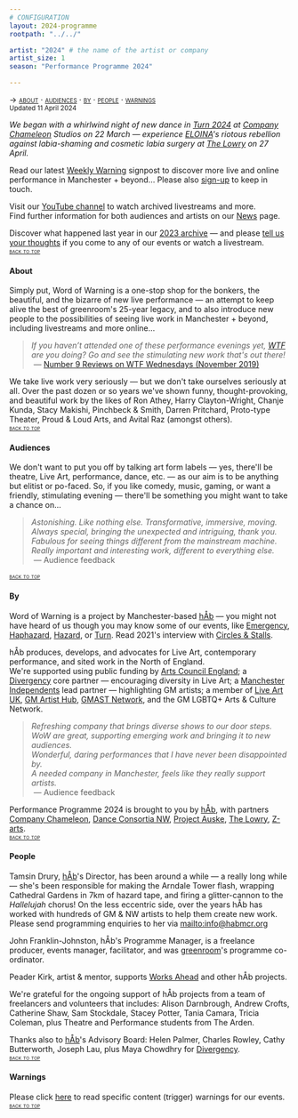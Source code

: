 ```yaml
---
# CONFIGURATION
layout: 2024-programme
rootpath: "../../"

artist: "2024" # the name of the artist or company
artist_size: 1
season: "Performance Programme 2024"

---
```

<span style='font-variant: small-caps'>→ [about](/current/2024/#about) · [audiences](/current/2024/#audiences) · [by](/current/2024/#by) · [people](/current/2024/#people) · [warnings](/current/2024/#warnings)</span><br><small>Updated 11 April 2024</small>        
         
*We began with a whirlwind night of new dance in [Turn 2024](/current/2024-turn) at <a href="https://companychameleon.com" target="_blank">Company Chameleon</a> Studios on 22 March — experience [ELOINA](/current/2024/ELOINA)'s riotous rebellion against labia-shaming and cosmetic labia surgery at <a href="https://thelowry.com" target="_blank">The Lowry</a> on 27 April.*         
         
Read our latest <a href="http://wordofwarning.posthaven.com" target="_blank">Weekly Warning</a> signpost to discover more live and online performance in Manchester + beyond… Please also <a href="{{ site.mailer_signup_url }}" target="_blank">sign-up</a> to keep in touch.        
        
Visit our <a href="https://youtube.com/@warnmcr" target="_blank">YouTube channel</a> to watch archived livestreams and more.<br>Find further information for both audiences and artists on our [News](/news) page.         
        
Discover what happened last year in our [2023 archive](/archive/2023) — and please <a href="https://www.illuminate-data.org.uk/survey/pjxnmc" target="_blank">tell us your thoughts</a> if you come to any of our events or watch a livestream.        
<small><span style='font-variant: small-caps'>[back to top](/current/2024)</span></small>        
        
#### About         
Simply put, Word of Warning is a one-stop shop for the bonkers, the beautiful, and the bizarre of new live performance — an attempt to keep alive the best of greenroom's 25-year legacy, and to also introduce new people to the possibilities of seeing live work in Manchester + beyond, including livestreams and more online…          
>*If you haven’t attended one of these performance evenings yet, <a href="https://thelowry.com/wtf-wednesday" target="_blank">WTF</a> are you doing? Go and see the stimulating new work that's out there!*<br>&nbsp;— <a href="http://number9reviews.blogspot.com/2019/11/theatre-review-tom-cassani-i-promise.html" target="_blank">Number 9 Reviews on WTF Wednesdays (November 2019)</a>        
      
We take live work very seriously — but we don't take ourselves seriously at all. Over the past dozen or so years we've shown funny, thought-provoking, and beautiful work by the likes of Ron Athey, Harry Clayton-Wright, Chanje Kunda, Stacy Makishi, Pinchbeck & Smith, Darren Pritchard, Proto-type Theater, Proud & Loud Arts, and Avital Raz (amongst others).         
<small><span style='font-variant: small-caps'>[back to top](/current/2023)</span></small>         
         
#### Audiences         
We don't want to put you off by talking art form labels — yes, there'll be theatre, Live Art, performance, dance, etc. — as our aim is to be anything but elitist or po-faced. So, if you like comedy, music, gaming, or want a friendly, stimulating evening — there'll be something you might want to take a chance on…         
>*Astonishing. Like nothing else. Transformative, immersive, moving.*<br>*Always special, bringing the unexpected and intriguing, thank you.*<br>*Fabulous for seeing things different from the mainstream machine.<br>Really important and interesting work, different to everything else.*<br>&nbsp;— Audience feedback          
         
<small><span style='font-variant: small-caps'>[back to top](/current/2024)</span></small>        
        
#### By         
Word of Warning is a project by Manchester-based [hÅb](/hab) — you might not have heard of us though you may know some of our events, like [Emergency](http://emergencymcr.org), [Haphazard](http://haphazardmcr.org), [Hazard](http://hazardmcr.org), or [Turn](http://turnmcr.org). Read 2021's interview with <a href="https://circlesandstalls.com/2021/09/17/an-interview-with-word-of-warnings-tamsin-drury" target="_blank">Circles & Stalls</a>.         
          
hÅb produces, develops, and advocates for Live Art, contemporary performance, and sited work in the North of England.<br>We're supported using public funding by <a href="https://www.artscouncil.org.uk/npo" target="_blank">Arts Council England</a>; a <a href="http://divergencymcr.org" target="_blank">Divergency</a> core partner — encouraging diversity in Live Art; a <a href="https://manchesterindependents.org" target="_blank">Manchester Independents</a> lead partner — highlighting GM artists; a member of <a href="http://liveartuk.org" target="_blank">Live Art UK</a>, <a href="http://gm-artisthub.co.uk" target="_blank">GM Artist Hub</a>, <a href="https://g-mast.org" target="_blank">GMAST Network</a>, and the GM LGBTQ+ Arts & Culture Network.         
>*Refreshing company that brings diverse shows to our door steps.*<br>*WoW are great, supporting emerging work and bringing it to new audiences.*<br>*Wonderful, daring performances that I have never been disappointed by.<br>A needed company in Manchester, feels like they really support artists.*<br>&nbsp;— Audience feedback         
         
Performance Programme 2024 is brought to you by [hÅb](/hab), with partners <a href="https://companychameleon.com" target="_blank">Company Chameleon</a>, <a href="https://danceconsortianorthwest.org" target="_blank">Dance Consortia NW</a>, <a href="https://projectauske.com" target="_blank">Project Auske</a>, <a href="https://thelowry.com" target="_blank">The Lowry</a>, <a href="https://www.z-arts.org" target="_blank">Z-arts</a>.        
<small><span style='font-variant: small-caps'>[back to top](/current/2024)</span></small>        
         
#### People        
Tamsin Drury, [hÅb](/hab)'s Director, has been around a while — a really long while — she's been responsible for making the Arndale Tower flash, wrapping Cathedral Gardens in 7km of hazard tape, and firing a glitter-cannon to the *Hallelujah* chorus! On the less eccentric side, over the years hÅb has worked with hundreds of GM & NW artists to help them create new work. Please send programming enquiries to her via <mailto:info@habmcr.org>        
        
John Franklin-Johnston, hÅb's Programme Manager, is a freelance producer, events manager, facilitator, and was <a href="http://greenroomarts.org" target="_blank">greenroom</a>'s programme co-ordinator.         
         
Peader Kirk, artist & mentor, supports [Works Ahead](/hab/worksahead) and other hÅb projects.         
         
We're grateful for the ongoing support of hÅb projects from a team of freelancers and volunteers that includes: Alison Darnbrough, Andrew Crofts, Catherine Shaw, Sam Stockdale, Stacey Potter, Tania Camara, Tricia Coleman, plus Theatre and Performance students from The Arden.         
         
Thanks also to [hÅb](/hab)'s Advisory Board: Helen Palmer, Charles Rowley, Cathy Butterworth, Joseph Lau, plus Maya Chowdhry for [Divergency](/hab/divergencymcr).        
<small><span style='font-variant: small-caps'>[back to top](/current/2024)</span></small>        
         
#### Warnings          
Please click [here](/warnings) to read specific content (trigger) warnings for our events.        
<small><span style='font-variant: small-caps'>[back to top](/current/2024)</span></small>
